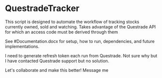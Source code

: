 # QuestradeTracker
This script is designed to automate the workflow of  tracking stocks currently owned, sold and watching.  Takes advantage of the Questrade API for which an access code must be derived through them

See #Documentation.docx for setup, how to run, dependencies, and future implementations.

I need to generate refresh token each run from Questrade. Not sure why but I have contacted Questrade support but no solution.

Let's collaborate and make this better! Message me
